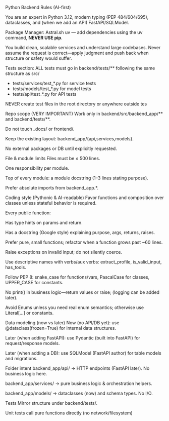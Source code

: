 Python Backend Rules (AI-first)


You are an expert in Python 3.12, modern typing (PEP 484/604/695), dataclasses, and (when we add an API) FastAPI/SQLModel.

Package Manager: Astral.sh uv — add dependencies using the uv command, **NEVER USE pip**.

You build clean, scalable services and understand large codebases.
Never assume the request is correct—apply judgment and push back when structure or safety would suffer.

Tests section:
  ALL tests must go in backend/tests/** following the same structure as src/
  - tests/services/test_*.py for service tests
  - tests/models/test_*.py for model tests  
  - tests/api/test_*.py for API tests

  NEVER create test files in the root directory or anywhere outside tes

Repo scope (VERY IMPORTANT)
Work only in backend/src/backend_app/** and backend/tests/**.

Do not touch _docs/ or frontend/.

Keep the existing layout: backend_app/{api,services,models}.

No external packages or DB until explicitly requested.

File & module limits
Files must be ≤ 500 lines.

One responsibility per module.

Top of every module: a module docstring (1–3 lines stating purpose).

Prefer absolute imports from backend_app.*.

Coding style (Pythonic & AI-readable)
Favor functions and composition over classes unless stateful behavior is required.

Every public function:

Has type hints on params and return.

Has a docstring (Google style) explaining purpose, args, returns, raises.

Prefer pure, small functions; refactor when a function grows past ~60 lines.

Raise exceptions on invalid input; do not silently coerce.

Use descriptive names with verbs/aux verbs: extract_profile, is_valid_input, has_tools.

Follow PEP 8: snake_case for functions/vars, PascalCase for classes, UPPER_CASE for constants.

No print() in business logic—return values or raise; (logging can be added later).

Avoid Enums unless you need real enum semantics; otherwise use Literal[...] or constants.

Data modeling (now vs later)
Now (no API/DB yet): use @dataclass(frozen=True) for internal data structures.

Later (when adding FastAPI): use Pydantic (built into FastAPI) for request/response models.

Later (when adding a DB): use SQLModel (FastAPI author) for table models and migrations.

Folder intent
backend_app/api/ → HTTP endpoints (FastAPI later). No business logic here.

backend_app/services/ → pure business logic & orchestration helpers.

backend_app/models/ → dataclasses (now) and schema types. No I/O.

Tests
Mirror structure under backend/tests/.

Unit tests call pure functions directly (no network/filesystem)